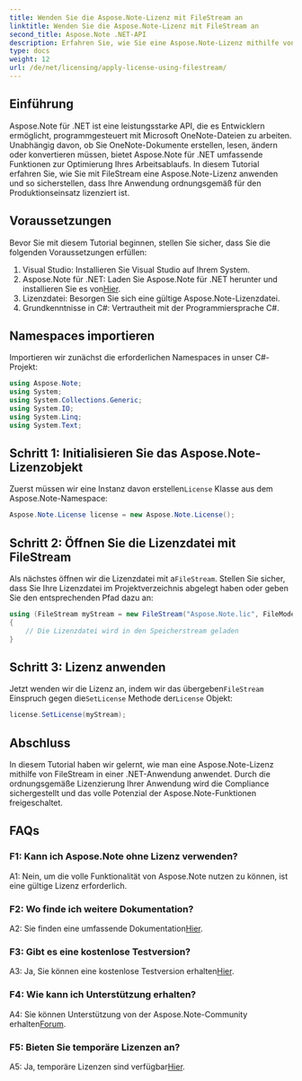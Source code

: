 ```yaml
---
title: Wenden Sie die Aspose.Note-Lizenz mit FileStream an
linktitle: Wenden Sie die Aspose.Note-Lizenz mit FileStream an
second_title: Aspose.Note .NET-API
description: Erfahren Sie, wie Sie eine Aspose.Note-Lizenz mithilfe von FileStream in Ihren .NET-Anwendungen für eine nahtlose Integration anwenden.
type: docs
weight: 12
url: /de/net/licensing/apply-license-using-filestream/
---
```

## Einführung

Aspose.Note für .NET ist eine leistungsstarke API, die es Entwicklern ermöglicht, programmgesteuert mit Microsoft OneNote-Dateien zu arbeiten. Unabhängig davon, ob Sie OneNote-Dokumente erstellen, lesen, ändern oder konvertieren müssen, bietet Aspose.Note für .NET umfassende Funktionen zur Optimierung Ihres Arbeitsablaufs. In diesem Tutorial erfahren Sie, wie Sie mit FileStream eine Aspose.Note-Lizenz anwenden und so sicherstellen, dass Ihre Anwendung ordnungsgemäß für den Produktionseinsatz lizenziert ist.

## Voraussetzungen

Bevor Sie mit diesem Tutorial beginnen, stellen Sie sicher, dass Sie die folgenden Voraussetzungen erfüllen:

1. Visual Studio: Installieren Sie Visual Studio auf Ihrem System.
2.  Aspose.Note für .NET: Laden Sie Aspose.Note für .NET herunter und installieren Sie es von[Hier](https://releases.aspose.com/note/net/).
3. Lizenzdatei: Besorgen Sie sich eine gültige Aspose.Note-Lizenzdatei.
4. Grundkenntnisse in C#: Vertrautheit mit der Programmiersprache C#.

## Namespaces importieren

Importieren wir zunächst die erforderlichen Namespaces in unser C#-Projekt:

```csharp
using Aspose.Note;
using System;
using System.Collections.Generic;
using System.IO;
using System.Linq;
using System.Text;
```

## Schritt 1: Initialisieren Sie das Aspose.Note-Lizenzobjekt

 Zuerst müssen wir eine Instanz davon erstellen`License` Klasse aus dem Aspose.Note-Namespace:

```csharp
Aspose.Note.License license = new Aspose.Note.License();
```

## Schritt 2: Öffnen Sie die Lizenzdatei mit FileStream

 Als nächstes öffnen wir die Lizenzdatei mit a`FileStream`. Stellen Sie sicher, dass Sie Ihre Lizenzdatei im Projektverzeichnis abgelegt haben oder geben Sie den entsprechenden Pfad dazu an:

```csharp
using (FileStream myStream = new FileStream("Aspose.Note.lic", FileMode.Open))
{
    // Die Lizenzdatei wird in den Speicherstream geladen
}
```

## Schritt 3: Lizenz anwenden

 Jetzt wenden wir die Lizenz an, indem wir das übergeben`FileStream` Einspruch gegen die`SetLicense` Methode der`License` Objekt:

```csharp
license.SetLicense(myStream);
```

## Abschluss

In diesem Tutorial haben wir gelernt, wie man eine Aspose.Note-Lizenz mithilfe von FileStream in einer .NET-Anwendung anwendet. Durch die ordnungsgemäße Lizenzierung Ihrer Anwendung wird die Compliance sichergestellt und das volle Potenzial der Aspose.Note-Funktionen freigeschaltet.

## FAQs

### F1: Kann ich Aspose.Note ohne Lizenz verwenden?

A1: Nein, um die volle Funktionalität von Aspose.Note nutzen zu können, ist eine gültige Lizenz erforderlich.

### F2: Wo finde ich weitere Dokumentation?

 A2: Sie finden eine umfassende Dokumentation[Hier](https://reference.aspose.com/note/net/).

### F3: Gibt es eine kostenlose Testversion?

A3: Ja, Sie können eine kostenlose Testversion erhalten[Hier](https://releases.aspose.com/).

### F4: Wie kann ich Unterstützung erhalten?

 A4: Sie können Unterstützung von der Aspose.Note-Community erhalten[Forum](https://forum.aspose.com/c/note/28).

### F5: Bieten Sie temporäre Lizenzen an?

 A5: Ja, temporäre Lizenzen sind verfügbar[Hier](https://purchase.aspose.com/temporary-license/).